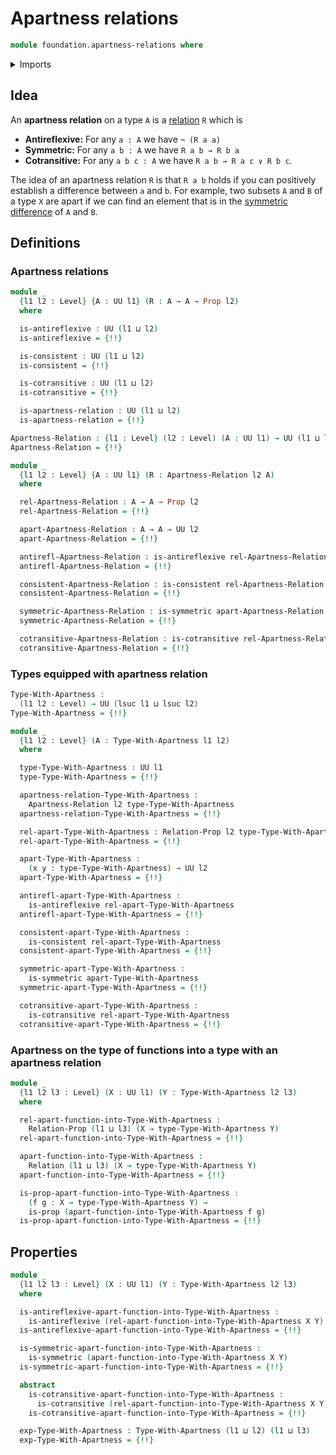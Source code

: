 # Apartness relations

```agda
module foundation.apartness-relations where
```

<details><summary>Imports</summary>

```agda
open import foundation.binary-relations
open import foundation.dependent-pair-types
open import foundation.disjunction
open import foundation.existential-quantification
open import foundation.propositional-truncations
open import foundation.universe-levels

open import foundation-core.cartesian-product-types
open import foundation-core.coproduct-types
open import foundation-core.empty-types
open import foundation-core.identity-types
open import foundation-core.negation
open import foundation-core.propositions
```

</details>

## Idea

An **apartness relation** on a type `A` is a
[relation](foundation.binary-relations.md) `R` which is

- **Antireflexive:** For any `a : A` we have `¬ (R a a)`
- **Symmetric:** For any `a b : A` we have `R a b → R b a`
- **Cotransitive:** For any `a b c : A` we have `R a b → R a c ∨ R b c`.

The idea of an apartness relation `R` is that `R a b` holds if you can
positively establish a difference between `a` and `b`. For example, two subsets
`A` and `B` of a type `X` are apart if we can find an element that is in the
[symmetric difference](foundation.symmetric-difference.md) of `A` and `B`.

## Definitions

### Apartness relations

```agda
module _
  {l1 l2 : Level} {A : UU l1} (R : A → A → Prop l2)
  where

  is-antireflexive : UU (l1 ⊔ l2)
  is-antireflexive = {!!}

  is-consistent : UU (l1 ⊔ l2)
  is-consistent = {!!}

  is-cotransitive : UU (l1 ⊔ l2)
  is-cotransitive = {!!}

  is-apartness-relation : UU (l1 ⊔ l2)
  is-apartness-relation = {!!}

Apartness-Relation : {l1 : Level} (l2 : Level) (A : UU l1) → UU (l1 ⊔ lsuc l2)
Apartness-Relation = {!!}

module _
  {l1 l2 : Level} {A : UU l1} (R : Apartness-Relation l2 A)
  where

  rel-Apartness-Relation : A → A → Prop l2
  rel-Apartness-Relation = {!!}

  apart-Apartness-Relation : A → A → UU l2
  apart-Apartness-Relation = {!!}

  antirefl-Apartness-Relation : is-antireflexive rel-Apartness-Relation
  antirefl-Apartness-Relation = {!!}

  consistent-Apartness-Relation : is-consistent rel-Apartness-Relation
  consistent-Apartness-Relation = {!!}

  symmetric-Apartness-Relation : is-symmetric apart-Apartness-Relation
  symmetric-Apartness-Relation = {!!}

  cotransitive-Apartness-Relation : is-cotransitive rel-Apartness-Relation
  cotransitive-Apartness-Relation = {!!}
```

### Types equipped with apartness relation

```agda
Type-With-Apartness :
  (l1 l2 : Level) → UU (lsuc l1 ⊔ lsuc l2)
Type-With-Apartness = {!!}

module _
  {l1 l2 : Level} (A : Type-With-Apartness l1 l2)
  where

  type-Type-With-Apartness : UU l1
  type-Type-With-Apartness = {!!}

  apartness-relation-Type-With-Apartness :
    Apartness-Relation l2 type-Type-With-Apartness
  apartness-relation-Type-With-Apartness = {!!}

  rel-apart-Type-With-Apartness : Relation-Prop l2 type-Type-With-Apartness
  rel-apart-Type-With-Apartness = {!!}

  apart-Type-With-Apartness :
    (x y : type-Type-With-Apartness) → UU l2
  apart-Type-With-Apartness = {!!}

  antirefl-apart-Type-With-Apartness :
    is-antireflexive rel-apart-Type-With-Apartness
  antirefl-apart-Type-With-Apartness = {!!}

  consistent-apart-Type-With-Apartness :
    is-consistent rel-apart-Type-With-Apartness
  consistent-apart-Type-With-Apartness = {!!}

  symmetric-apart-Type-With-Apartness :
    is-symmetric apart-Type-With-Apartness
  symmetric-apart-Type-With-Apartness = {!!}

  cotransitive-apart-Type-With-Apartness :
    is-cotransitive rel-apart-Type-With-Apartness
  cotransitive-apart-Type-With-Apartness = {!!}
```

### Apartness on the type of functions into a type with an apartness relation

```agda
module _
  {l1 l2 l3 : Level} (X : UU l1) (Y : Type-With-Apartness l2 l3)
  where

  rel-apart-function-into-Type-With-Apartness :
    Relation-Prop (l1 ⊔ l3) (X → type-Type-With-Apartness Y)
  rel-apart-function-into-Type-With-Apartness = {!!}

  apart-function-into-Type-With-Apartness :
    Relation (l1 ⊔ l3) (X → type-Type-With-Apartness Y)
  apart-function-into-Type-With-Apartness = {!!}

  is-prop-apart-function-into-Type-With-Apartness :
    (f g : X → type-Type-With-Apartness Y) →
    is-prop (apart-function-into-Type-With-Apartness f g)
  is-prop-apart-function-into-Type-With-Apartness = {!!}
```

## Properties

```agda
module _
  {l1 l2 l3 : Level} (X : UU l1) (Y : Type-With-Apartness l2 l3)
  where

  is-antireflexive-apart-function-into-Type-With-Apartness :
    is-antireflexive (rel-apart-function-into-Type-With-Apartness X Y)
  is-antireflexive-apart-function-into-Type-With-Apartness = {!!}

  is-symmetric-apart-function-into-Type-With-Apartness :
    is-symmetric (apart-function-into-Type-With-Apartness X Y)
  is-symmetric-apart-function-into-Type-With-Apartness = {!!}

  abstract
    is-cotransitive-apart-function-into-Type-With-Apartness :
      is-cotransitive (rel-apart-function-into-Type-With-Apartness X Y)
    is-cotransitive-apart-function-into-Type-With-Apartness = {!!}

  exp-Type-With-Apartness : Type-With-Apartness (l1 ⊔ l2) (l1 ⊔ l3)
  exp-Type-With-Apartness = {!!}
```
